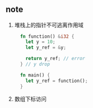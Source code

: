 
#

## note

1. 堆栈上的指针不可逃离作用域

    ```rust
      fn function() &i32 {
        let y = 10;
        let y_ref = &y;

        return y_ref; // error
      } // y drop

      fn main() {
        let y_ref = function();
      }
    ```

2. 数组下标访问
